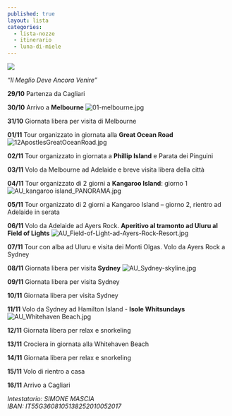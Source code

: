 ```yaml
---
published: true
layout: lista
categories:
  - lista-nozze
  - itinerario
  - luna-di-miele
---
```

![]({{site.baseurl}}/images/pamela%20e%20simone.jpg)


_“Il Meglio Deve Ancora Venire”_

**29/10** Partenza da Cagliari

**30/10** Arrivo a **Melbourne**
![01-melbourne.jpg]({{site.baseurl}}/images/01-melbourne.jpg)

**31/10** Giornata libera per visita di Melbourne

**01/11** Tour organizzato in giornata alla **Great Ocean Road**
![12ApostlesGreatOceanRoad.jpg]({{site.baseurl}}/images/12ApostlesGreatOceanRoad.jpg)

**02/11** Tour organizzato in giornata a **Phillip Island** e Parata dei Pinguini

**03/11** Volo da Melbourne ad Adelaide e breve visita libera della città

**04/11** Tour organizzato di 2 giorni a **Kangaroo Island**: giorno 1
![AU_kangaroo island_PANORAMA.jpg]({{site.baseurl}}/images/AU_kangaroo%20island_PANORAMA.jpg)

**05/11** Tour organizzato di 2 giorni a Kangaroo Island – giorno 2, rientro ad Adelaide in serata

**06/11** Volo da Adelaide ad Ayers Rock. **Aperitivo al tramonto ad Uluru al Field of Lights**
![AU_Field-of-Light-ad-Ayers-Rock-Resort.jpg]({{site.baseurl}}/images/AU_Field-of-Light-ad-Ayers-Rock-Resort.jpg)

**07/11** Tour con alba ad Uluru e visita dei Monti Olgas. Volo da Ayers Rock a Sydney

**08/11** Giornata libera per visita **Sydney**
![AU_Sydney-skyline.jpg]({{site.baseurl}}/images/AU_Sydney-skyline.jpg)

**09/11** Giornata libera per visita Sydney

**10/11** Giornata libera per visita Sydney

**11/11** Volo da Sydney ad Hamilton Island - **Isole Whitsundays**
![AU_Whitehaven Beach.jpg]({{site.baseurl}}/images/AU_Whitehaven%20Beach.jpg)

**12/11** Giornata libera per relax e snorkeling

**13/11** Crociera in giornata alla Whitehaven Beach

**14/11** Giornata libera per relax e snorkeling

**15/11** Volo di rientro a casa

**16/11** Arrivo a Cagliari


<address>
Intestatario: SIMONE MASCIA<br/>
IBAN: IT55G3608105138252010052017<br/>
</address>
